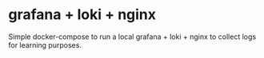 # grafana + loki + nginx

Simple docker-compose to run a local grafana + loki + nginx to collect logs for learning purposes.
